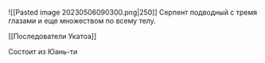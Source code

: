 
![[Pasted image 20230506090300.png|250]]
Серпент подводный с тремя глазами и еще множеством по всему телу.

[[Последователи Укатоа]]

Состоит из Юань-ти